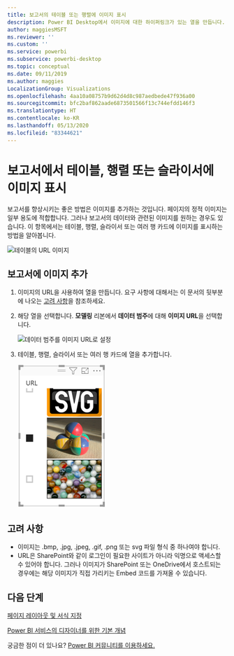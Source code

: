 ```yaml
---
title: 보고서의 테이블 또는 행렬에 이미지 표시
description: Power BI Desktop에서 이미지에 대한 하이퍼링크가 있는 열을 만듭니다. 그런 다음, Power BI Desktop 또는 Power BI 서비스에서 이미지를 표시할 보고서 테이블, 행렬, 슬라이서 또는 여러 행 카드에 해당 하이퍼링크를 추가합니다.
author: maggiesMSFT
ms.reviewer: ''
ms.custom: ''
ms.service: powerbi
ms.subservice: powerbi-desktop
ms.topic: conceptual
ms.date: 09/11/2019
ms.author: maggies
LocalizationGroup: Visualizations
ms.openlocfilehash: 4aa10a08757b9d62d4d8c987aedbede47f936a00
ms.sourcegitcommit: bfc2baf862aade6873501566f13c744efdd146f3
ms.translationtype: HT
ms.contentlocale: ko-KR
ms.lasthandoff: 05/13/2020
ms.locfileid: "83344621"
---
```

# <a name="display-images-in-a-table-matrix-or-slicer-in-a-report"></a>보고서에서 테이블, 행렬 또는 슬라이서에 이미지 표시

보고서를 향상시키는 좋은 방법은 이미지를 추가하는 것입니다. 페이지의 정적 이미지는 일부 용도에 적합합니다. 그러나 보고서의 데이터와 관련된 이미지를 원하는 경우도 있습니다. 이 항목에서는 테이블, 행렬, 슬라이서 또는 여러 행 카드에 이미지를 표시하는 방법을 알아봅니다. 

![테이블의 URL 이미지](media/power-bi-images-tables/power-bi-url-images-table.png)

## <a name="add-images-to-your-report"></a>보고서에 이미지 추가

1. 이미지의 URL을 사용하여 열을 만듭니다. 요구 사항에 대해서는 이 문서의 뒷부분에 나오는 [고려 사항](#considerations)을 참조하세요.

1. 해당 열을 선택합니다. **모델링** 리본에서 **데이터 범주**에 대해 **이미지 URL**을 선택합니다.

    ![데이터 범주를 이미지 URL로 설정](media/power-bi-images-tables/power-bi-set-url-image.png)

1. 테이블, 행렬, 슬라이서 또는 여러 행 카드에 열을 추가합니다.

    ![이미지가 있는 슬라이서](media/power-bi-images-tables/power-bi-url-images-slicer.png)

## <a name="considerations"></a>고려 사항

- 이미지는 .bmp, .jpg, .jpeg, .gif, .png 또는 svg 파일 형식 중 하나여야 합니다.
- URL은 SharePoint와 같이 로그인이 필요한 사이트가 아니라 익명으로 액세스할 수 있어야 합니다. 그러나 이미지가 SharePoint 또는 OneDrive에서 호스트되는 경우에는 해당 이미지가 직접 가리키는 Embed 코드를 가져올 수 있습니다. 


## <a name="next-steps"></a>다음 단계

[페이지 레이아웃 및 서식 지정](/learn/modules/visuals-in-power-bi/12-formatting)

[Power BI 서비스의 디자이너를 위한 기본 개념](../fundamentals/service-basic-concepts.md)

궁금한 점이 더 있나요? [Power BI 커뮤니티를 이용하세요.](https://community.powerbi.com/)
